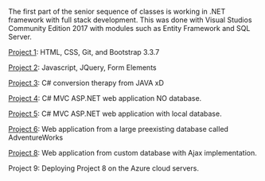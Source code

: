 The first part of the senior sequence of classes is working in .NET framework with full stack development. This was done with Visual Studios Community Edition 2017 with modules such as Entity Framework and SQL Server.

[Project 1](/HW1/): HTML, CSS, Git, and Bootstrap 3.3.7

[Project 2](/HW2/): Javascript, JQuery, Form Elements

[Project 3](/HW3/): C# conversion therapy from JAVA xD

[Project 4](/HW4/): C# MVC ASP.NET web application NO database.

[Project 5](/HW5/): C# MVC ASP.NET web application with local database.

[Project 6](/HW6/): Web application from a large preexisting database called AdventureWorks


[Project 8](/HW8/): Web application from custom database with Ajax implementation.

Project 9: Deploying Project 8 on the Azure cloud servers.
